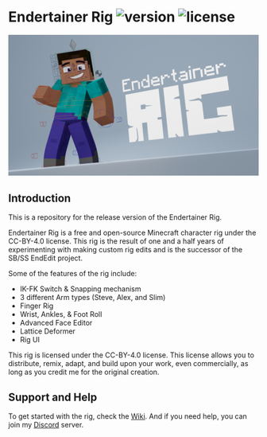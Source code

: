 # Endertainer Rig ![version](https://img.shields.io/badge/version-Release-success) ![license](https://img.shields.io/badge/license-CC--BY--4.0-informational)

![banner](./EndRig_Banner.png)

## Introduction
 This is a repository for the release version of the Endertainer Rig.

 Endertainer Rig is a free and open-source Minecraft character rig under the CC-BY-4.0 license. This rig is the result of one and a half years of experimenting with making custom rig edits and is the successor of the SB/SS EndEdit project.

Some of the features of the rig include:

- IK-FK Switch & Snapping mechanism
- 3 different Arm types (Steve, Alex, and Slim)
- Finger Rig
- Wrist, Ankles, & Foot Roll
- Advanced Face Editor
- Lattice Deformer
- Rig UI

This rig is licensed under the CC-BY-4.0 license. This license allows you to distribute, remix, adapt, and build upon your work, even commercially, as long as you credit me for the original creation.

## Support and Help
To get started with the rig, check the [Wiki](https://endertainer007.gitbook.io/endertainer-rig-wiki/main/home). And if you need help, you can join my [Discord](https://discord.com/invite/vANwCrPPBu) server.